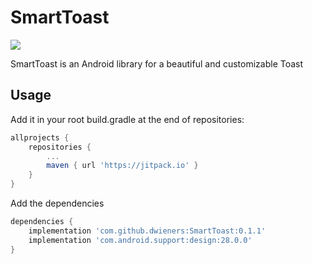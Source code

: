 # SmartToast

[![](https://jitpack.io/v/dwieners/SmartToast.svg)](https://jitpack.io/#dwieners/SmartToast)

SmartToast is an Android library for a beautiful and customizable Toast

## Usage

Add it in your root build.gradle at the end of repositories:

```gradle
allprojects {
	repositories {
		...
		maven { url 'https://jitpack.io' }
	}
}
```

Add the dependencies

```gradle
dependencies {
	implementation 'com.github.dwieners:SmartToast:0.1.1'
	implementation 'com.android.support:design:28.0.0'
}
```

